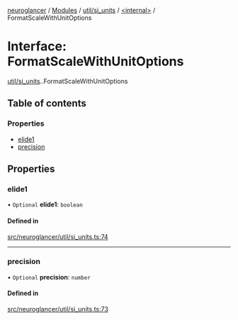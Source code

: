 [neuroglancer](../README.md) / [Modules](../modules.md) / [util/si\_units](../modules/util_si_units.md) / [<internal\>](../modules/util_si_units._internal_.md) / FormatScaleWithUnitOptions

# Interface: FormatScaleWithUnitOptions

[util/si_units](../modules/util_si_units.md).[<internal>](../modules/util_si_units._internal_.md).FormatScaleWithUnitOptions

## Table of contents

### Properties

- [elide1](util_si_units._internal_.FormatScaleWithUnitOptions.md#elide1)
- [precision](util_si_units._internal_.FormatScaleWithUnitOptions.md#precision)

## Properties

### elide1

• `Optional` **elide1**: `boolean`

#### Defined in

[src/neuroglancer/util/si_units.ts:74](https://github.com/ActiveBrainAtlas2/neuroglancer/blob/1beb5d34/src/neuroglancer/util/si_units.ts#L74)

___

### precision

• `Optional` **precision**: `number`

#### Defined in

[src/neuroglancer/util/si_units.ts:73](https://github.com/ActiveBrainAtlas2/neuroglancer/blob/1beb5d34/src/neuroglancer/util/si_units.ts#L73)
